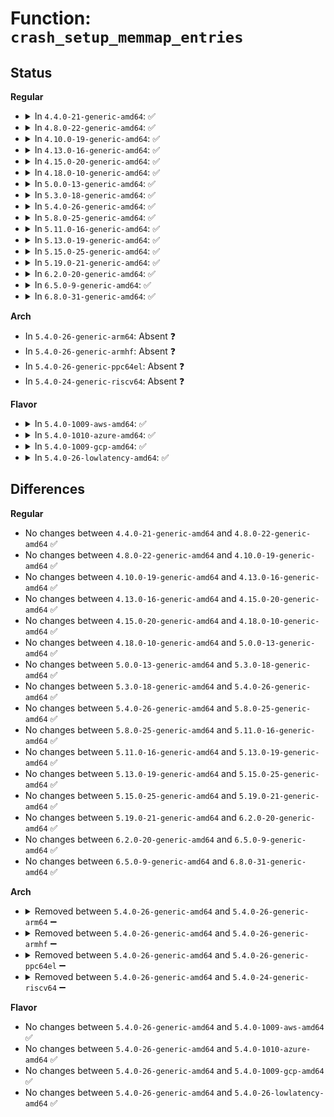 # Function: <code>crash_setup_memmap_entries</code>

## Status
<b>Regular</b>
<ul>
<li>
<details>
<summary>In <code>4.4.0-21-generic-amd64</code>: ✅</summary>

```c
int crash_setup_memmap_entries(struct kimage * image, struct boot_params * params)
```

```json
{
  "name": "crash_setup_memmap_entries",
  "collision_type": "Unique Global",
  "inline_type": "No",
  "funcs": [
    {
      "addr": 18446744071579228496,
      "name": "crash_setup_memmap_entries",
      "external": true,
      "loc": "arch/x86/kernel/crash.c:567",
      "file": "arch/x86/kernel/crash.c",
      "inline": "seen, unknown",
      "caller_inline": [],
      "caller_func": [
        "arch/x86/kernel/kexec-bzimage64.c:bzImage64_load"
      ]
    }
  ],
  "symbols": [
    {
      "addr": 18446744071579228496,
      "name": "crash_setup_memmap_entries",
      "section": ".text",
      "bind": "STB_GLOBAL",
      "size": 589
    }
  ]
}
```
</details>
</li>
<li>
<details>
<summary>In <code>4.8.0-22-generic-amd64</code>: ✅</summary>

```c
int crash_setup_memmap_entries(struct kimage * image, struct boot_params * params)
```

```json
{
  "name": "crash_setup_memmap_entries",
  "collision_type": "Unique Global",
  "inline_type": "No",
  "funcs": [
    {
      "addr": 18446744071579228256,
      "name": "crash_setup_memmap_entries",
      "external": true,
      "loc": "arch/x86/kernel/crash.c:543",
      "file": "arch/x86/kernel/crash.c",
      "inline": "seen, unknown",
      "caller_inline": [],
      "caller_func": [
        "arch/x86/kernel/kexec-bzimage64.c:bzImage64_load"
      ]
    }
  ],
  "symbols": [
    {
      "addr": 18446744071579228256,
      "name": "crash_setup_memmap_entries",
      "section": ".text",
      "bind": "STB_GLOBAL",
      "size": 583
    }
  ]
}
```
</details>
</li>
<li>
<details>
<summary>In <code>4.10.0-19-generic-amd64</code>: ✅</summary>

```c
int crash_setup_memmap_entries(struct kimage * image, struct boot_params * params)
```

```json
{
  "name": "crash_setup_memmap_entries",
  "collision_type": "Unique Global",
  "inline_type": "No",
  "funcs": [
    {
      "addr": 18446744071579240672,
      "name": "crash_setup_memmap_entries",
      "external": true,
      "loc": "arch/x86/kernel/crash.c:559",
      "file": "arch/x86/kernel/crash.c",
      "inline": "seen, unknown",
      "caller_inline": [],
      "caller_func": [
        "arch/x86/kernel/kexec-bzimage64.c:bzImage64_load"
      ]
    }
  ],
  "symbols": [
    {
      "addr": 18446744071579240672,
      "name": "crash_setup_memmap_entries",
      "section": ".text",
      "bind": "STB_GLOBAL",
      "size": 583
    }
  ]
}
```
</details>
</li>
<li>
<details>
<summary>In <code>4.13.0-16-generic-amd64</code>: ✅</summary>

```c
int crash_setup_memmap_entries(struct kimage * image, struct boot_params * params)
```

```json
{
  "name": "crash_setup_memmap_entries",
  "collision_type": "Unique Global",
  "inline_type": "No",
  "funcs": [
    {
      "addr": 18446744071579236688,
      "name": "crash_setup_memmap_entries",
      "external": true,
      "loc": "arch/x86/kernel/crash.c:560",
      "file": "arch/x86/kernel/crash.c",
      "inline": "seen, unknown",
      "caller_inline": [],
      "caller_func": [
        "arch/x86/kernel/kexec-bzimage64.c:bzImage64_load"
      ]
    }
  ],
  "symbols": [
    {
      "addr": 18446744071579236688,
      "name": "crash_setup_memmap_entries",
      "section": ".text",
      "bind": "STB_GLOBAL",
      "size": 511
    }
  ]
}
```
</details>
</li>
<li>
<details>
<summary>In <code>4.15.0-20-generic-amd64</code>: ✅</summary>

```c
int crash_setup_memmap_entries(struct kimage * image, struct boot_params * params)
```

```json
{
  "name": "crash_setup_memmap_entries",
  "collision_type": "Unique Global",
  "inline_type": "No",
  "funcs": [
    {
      "addr": 18446744071579253152,
      "name": "crash_setup_memmap_entries",
      "external": true,
      "loc": "arch/x86/kernel/crash.c:560",
      "file": "arch/x86/kernel/crash.c",
      "inline": "seen, unknown",
      "caller_inline": [],
      "caller_func": [
        "arch/x86/kernel/kexec-bzimage64.c:bzImage64_load"
      ]
    }
  ],
  "symbols": [
    {
      "addr": 18446744071579253152,
      "name": "crash_setup_memmap_entries",
      "section": ".text",
      "bind": "STB_GLOBAL",
      "size": 511
    }
  ]
}
```
</details>
</li>
<li>
<details>
<summary>In <code>4.18.0-10-generic-amd64</code>: ✅</summary>

```c
int crash_setup_memmap_entries(struct kimage * image, struct boot_params * params)
```

```json
{
  "name": "crash_setup_memmap_entries",
  "collision_type": "Unique Global",
  "inline_type": "No",
  "funcs": [
    {
      "addr": 18446744071579264576,
      "name": "crash_setup_memmap_entries",
      "external": true,
      "loc": "arch/x86/kernel/crash.c:351",
      "file": "arch/x86/kernel/crash.c",
      "inline": "seen, unknown",
      "caller_inline": [],
      "caller_func": [
        "arch/x86/kernel/kexec-bzimage64.c:bzImage64_load"
      ]
    }
  ],
  "symbols": [
    {
      "addr": 18446744071579264576,
      "name": "crash_setup_memmap_entries",
      "section": ".text",
      "bind": "STB_GLOBAL",
      "size": 511
    }
  ]
}
```
</details>
</li>
<li>
<details>
<summary>In <code>5.0.0-13-generic-amd64</code>: ✅</summary>

```c
int crash_setup_memmap_entries(struct kimage * image, struct boot_params * params)
```

```json
{
  "name": "crash_setup_memmap_entries",
  "collision_type": "Unique Global",
  "inline_type": "No",
  "funcs": [
    {
      "addr": 18446744071579289184,
      "name": "crash_setup_memmap_entries",
      "external": true,
      "loc": "arch/x86/kernel/crash.c:352",
      "file": "arch/x86/kernel/crash.c",
      "inline": "seen, unknown",
      "caller_inline": [],
      "caller_func": [
        "arch/x86/kernel/kexec-bzimage64.c:bzImage64_load"
      ]
    }
  ],
  "symbols": [
    {
      "addr": 18446744071579289184,
      "name": "crash_setup_memmap_entries",
      "section": ".text",
      "bind": "STB_GLOBAL",
      "size": 511
    }
  ]
}
```
</details>
</li>
<li>
<details>
<summary>In <code>5.3.0-18-generic-amd64</code>: ✅</summary>

```c
int crash_setup_memmap_entries(struct kimage * image, struct boot_params * params)
```

```json
{
  "name": "crash_setup_memmap_entries",
  "collision_type": "Unique Global",
  "inline_type": "No",
  "funcs": [
    {
      "addr": 18446744071579305568,
      "name": "crash_setup_memmap_entries",
      "external": true,
      "loc": "arch/x86/kernel/crash.c:346",
      "file": "arch/x86/kernel/crash.c",
      "inline": "seen, unknown",
      "caller_inline": [],
      "caller_func": [
        "arch/x86/kernel/kexec-bzimage64.c:bzImage64_load"
      ]
    }
  ],
  "symbols": [
    {
      "addr": 18446744071579305568,
      "name": "crash_setup_memmap_entries",
      "section": ".text",
      "bind": "STB_GLOBAL",
      "size": 553
    }
  ]
}
```
</details>
</li>
<li>
<details>
<summary>In <code>5.4.0-26-generic-amd64</code>: ✅</summary>

```c
int crash_setup_memmap_entries(struct kimage * image, struct boot_params * params)
```

```json
{
  "name": "crash_setup_memmap_entries",
  "collision_type": "Unique Global",
  "inline_type": "No",
  "funcs": [
    {
      "addr": 18446744071579309664,
      "name": "crash_setup_memmap_entries",
      "external": true,
      "loc": "arch/x86/kernel/crash.c:344",
      "file": "arch/x86/kernel/crash.c",
      "inline": "seen, unknown",
      "caller_inline": [],
      "caller_func": [
        "arch/x86/kernel/kexec-bzimage64.c:bzImage64_load"
      ]
    }
  ],
  "symbols": [
    {
      "addr": 18446744071579309664,
      "name": "crash_setup_memmap_entries",
      "section": ".text",
      "bind": "STB_GLOBAL",
      "size": 553
    }
  ]
}
```
</details>
</li>
<li>
<details>
<summary>In <code>5.8.0-25-generic-amd64</code>: ✅</summary>

```c
int crash_setup_memmap_entries(struct kimage * image, struct boot_params * params)
```

```json
{
  "name": "crash_setup_memmap_entries",
  "collision_type": "Unique Global",
  "inline_type": "No",
  "funcs": [
    {
      "addr": 18446744071579338592,
      "name": "crash_setup_memmap_entries",
      "external": true,
      "loc": "arch/x86/kernel/crash.c:332",
      "file": "arch/x86/kernel/crash.c",
      "inline": "seen, unknown",
      "caller_inline": [],
      "caller_func": [
        "arch/x86/kernel/kexec-bzimage64.c:setup_boot_parameters"
      ]
    }
  ],
  "symbols": [
    {
      "addr": 18446744071579338592,
      "name": "crash_setup_memmap_entries",
      "section": ".text",
      "bind": "STB_GLOBAL",
      "size": 502
    }
  ]
}
```
</details>
</li>
<li>
<details>
<summary>In <code>5.11.0-16-generic-amd64</code>: ✅</summary>

```c
int crash_setup_memmap_entries(struct kimage * image, struct boot_params * params)
```

```json
{
  "name": "crash_setup_memmap_entries",
  "collision_type": "Unique Global",
  "inline_type": "No",
  "funcs": [
    {
      "addr": 18446744071579338608,
      "name": "crash_setup_memmap_entries",
      "external": true,
      "loc": "arch/x86/kernel/crash.c:332",
      "file": "arch/x86/kernel/crash.c",
      "inline": "seen, unknown",
      "caller_inline": [],
      "caller_func": [
        "arch/x86/kernel/kexec-bzimage64.c:setup_boot_parameters"
      ]
    }
  ],
  "symbols": [
    {
      "addr": 18446744071579338608,
      "name": "crash_setup_memmap_entries",
      "section": ".text",
      "bind": "STB_GLOBAL",
      "size": 502
    }
  ]
}
```
</details>
</li>
<li>
<details>
<summary>In <code>5.13.0-19-generic-amd64</code>: ✅</summary>

```c
int crash_setup_memmap_entries(struct kimage * image, struct boot_params * params)
```

```json
{
  "name": "crash_setup_memmap_entries",
  "collision_type": "Unique Global",
  "inline_type": "No",
  "funcs": [
    {
      "addr": 18446744071579342336,
      "name": "crash_setup_memmap_entries",
      "external": true,
      "loc": "arch/x86/kernel/crash.c:332",
      "file": "arch/x86/kernel/crash.c",
      "inline": "seen, unknown",
      "caller_inline": [],
      "caller_func": [
        "arch/x86/kernel/kexec-bzimage64.c:setup_boot_parameters"
      ]
    }
  ],
  "symbols": [
    {
      "addr": 18446744071579342336,
      "name": "crash_setup_memmap_entries",
      "section": ".text",
      "bind": "STB_GLOBAL",
      "size": 504
    }
  ]
}
```
</details>
</li>
<li>
<details>
<summary>In <code>5.15.0-25-generic-amd64</code>: ✅</summary>

```c
int crash_setup_memmap_entries(struct kimage * image, struct boot_params * params)
```

```json
{
  "name": "crash_setup_memmap_entries",
  "collision_type": "Unique Global",
  "inline_type": "No",
  "funcs": [
    {
      "addr": 18446744071579399776,
      "name": "crash_setup_memmap_entries",
      "external": true,
      "loc": "arch/x86/kernel/crash.c:319",
      "file": "arch/x86/kernel/crash.c",
      "inline": "seen, unknown",
      "caller_inline": [],
      "caller_func": [
        "arch/x86/kernel/kexec-bzimage64.c:setup_boot_parameters"
      ]
    }
  ],
  "symbols": [
    {
      "addr": 18446744071579399776,
      "name": "crash_setup_memmap_entries",
      "section": ".text",
      "bind": "STB_GLOBAL",
      "size": 504
    }
  ]
}
```
</details>
</li>
<li>
<details>
<summary>In <code>5.19.0-21-generic-amd64</code>: ✅</summary>

```c
int crash_setup_memmap_entries(struct kimage * image, struct boot_params * params)
```

```json
{
  "name": "crash_setup_memmap_entries",
  "collision_type": "Unique Global",
  "inline_type": "No",
  "funcs": [
    {
      "addr": 18446744071579465680,
      "name": "crash_setup_memmap_entries",
      "external": true,
      "loc": "arch/x86/kernel/crash.c:319",
      "file": "arch/x86/kernel/crash.c",
      "inline": "seen, unknown",
      "caller_inline": [],
      "caller_func": [
        "arch/x86/kernel/kexec-bzimage64.c:setup_boot_parameters"
      ]
    }
  ],
  "symbols": [
    {
      "addr": 18446744071579465680,
      "name": "crash_setup_memmap_entries",
      "section": ".text",
      "bind": "STB_GLOBAL",
      "size": 559
    }
  ]
}
```
</details>
</li>
<li>
<details>
<summary>In <code>6.2.0-20-generic-amd64</code>: ✅</summary>

```c
int crash_setup_memmap_entries(struct kimage * image, struct boot_params * params)
```

```json
{
  "name": "crash_setup_memmap_entries",
  "collision_type": "Unique Global",
  "inline_type": "No",
  "funcs": [
    {
      "addr": 18446744071579556800,
      "name": "crash_setup_memmap_entries",
      "external": true,
      "loc": "arch/x86/kernel/crash.c:304",
      "file": "arch/x86/kernel/crash.c",
      "inline": "seen, unknown",
      "caller_inline": [],
      "caller_func": [
        "arch/x86/kernel/kexec-bzimage64.c:setup_boot_parameters"
      ]
    }
  ],
  "symbols": [
    {
      "addr": 18446744071579556800,
      "name": "crash_setup_memmap_entries",
      "section": ".text",
      "bind": "STB_GLOBAL",
      "size": 559
    }
  ]
}
```
</details>
</li>
<li>
<details>
<summary>In <code>6.5.0-9-generic-amd64</code>: ✅</summary>

```c
int crash_setup_memmap_entries(struct kimage * image, struct boot_params * params)
```

```json
{
  "name": "crash_setup_memmap_entries",
  "collision_type": "Unique Global",
  "inline_type": "No",
  "funcs": [
    {
      "addr": 18446744071579569088,
      "name": "crash_setup_memmap_entries",
      "external": true,
      "loc": "arch/x86/kernel/crash.c:304",
      "file": "arch/x86/kernel/crash.c",
      "inline": "seen, unknown",
      "caller_inline": [],
      "caller_func": [
        "arch/x86/kernel/kexec-bzimage64.c:setup_boot_parameters"
      ]
    }
  ],
  "symbols": [
    {
      "addr": 18446744071579569088,
      "name": "crash_setup_memmap_entries",
      "section": ".text",
      "bind": "STB_GLOBAL",
      "size": 559
    }
  ]
}
```
</details>
</li>
<li>
<details>
<summary>In <code>6.8.0-31-generic-amd64</code>: ✅</summary>

```c
int crash_setup_memmap_entries(struct kimage * image, struct boot_params * params)
```

```json
{
  "name": "crash_setup_memmap_entries",
  "collision_type": "Unique Global",
  "inline_type": "No",
  "funcs": [
    {
      "addr": 18446744071579598080,
      "name": "crash_setup_memmap_entries",
      "external": true,
      "loc": "arch/x86/kernel/crash.c:277",
      "file": "arch/x86/kernel/crash.c",
      "inline": "seen, unknown",
      "caller_inline": [],
      "caller_func": [
        "arch/x86/kernel/kexec-bzimage64.c:setup_boot_parameters"
      ]
    }
  ],
  "symbols": [
    {
      "addr": 18446744071579598080,
      "name": "crash_setup_memmap_entries",
      "section": ".text",
      "bind": "STB_GLOBAL",
      "size": 559
    }
  ]
}
```
</details>
</li>
</ul>
<b>Arch</b>
<ul>
<li>
In <code>5.4.0-26-generic-arm64</code>: Absent ❓
</li>
<li>
In <code>5.4.0-26-generic-armhf</code>: Absent ❓
</li>
<li>
In <code>5.4.0-26-generic-ppc64el</code>: Absent ❓
</li>
<li>
In <code>5.4.0-24-generic-riscv64</code>: Absent ❓
</li>
</ul>
<b>Flavor</b>
<ul>
<li>
<details>
<summary>In <code>5.4.0-1009-aws-amd64</code>: ✅</summary>

```c
int crash_setup_memmap_entries(struct kimage * image, struct boot_params * params)
```

```json
{
  "name": "crash_setup_memmap_entries",
  "collision_type": "Unique Global",
  "inline_type": "No",
  "funcs": [
    {
      "addr": 18446744071579305568,
      "name": "crash_setup_memmap_entries",
      "external": true,
      "loc": "arch/x86/kernel/crash.c:344",
      "file": "arch/x86/kernel/crash.c",
      "inline": "seen, unknown",
      "caller_inline": [],
      "caller_func": [
        "arch/x86/kernel/kexec-bzimage64.c:bzImage64_load"
      ]
    }
  ],
  "symbols": [
    {
      "addr": 18446744071579305568,
      "name": "crash_setup_memmap_entries",
      "section": ".text",
      "bind": "STB_GLOBAL",
      "size": 553
    }
  ]
}
```
</details>
</li>
<li>
<details>
<summary>In <code>5.4.0-1010-azure-amd64</code>: ✅</summary>

```c
int crash_setup_memmap_entries(struct kimage * image, struct boot_params * params)
```

```json
{
  "name": "crash_setup_memmap_entries",
  "collision_type": "Unique Global",
  "inline_type": "No",
  "funcs": [
    {
      "addr": 18446744071579240048,
      "name": "crash_setup_memmap_entries",
      "external": true,
      "loc": "arch/x86/kernel/crash.c:344",
      "file": "arch/x86/kernel/crash.c",
      "inline": "seen, unknown",
      "caller_inline": [],
      "caller_func": [
        "arch/x86/kernel/kexec-bzimage64.c:bzImage64_load"
      ]
    }
  ],
  "symbols": [
    {
      "addr": 18446744071579240048,
      "name": "crash_setup_memmap_entries",
      "section": ".text",
      "bind": "STB_GLOBAL",
      "size": 553
    }
  ]
}
```
</details>
</li>
<li>
<details>
<summary>In <code>5.4.0-1009-gcp-amd64</code>: ✅</summary>

```c
int crash_setup_memmap_entries(struct kimage * image, struct boot_params * params)
```

```json
{
  "name": "crash_setup_memmap_entries",
  "collision_type": "Unique Global",
  "inline_type": "No",
  "funcs": [
    {
      "addr": 18446744071579305568,
      "name": "crash_setup_memmap_entries",
      "external": true,
      "loc": "arch/x86/kernel/crash.c:344",
      "file": "arch/x86/kernel/crash.c",
      "inline": "seen, unknown",
      "caller_inline": [],
      "caller_func": [
        "arch/x86/kernel/kexec-bzimage64.c:bzImage64_load"
      ]
    }
  ],
  "symbols": [
    {
      "addr": 18446744071579305568,
      "name": "crash_setup_memmap_entries",
      "section": ".text",
      "bind": "STB_GLOBAL",
      "size": 553
    }
  ]
}
```
</details>
</li>
<li>
<details>
<summary>In <code>5.4.0-26-lowlatency-amd64</code>: ✅</summary>

```c
int crash_setup_memmap_entries(struct kimage * image, struct boot_params * params)
```

```json
{
  "name": "crash_setup_memmap_entries",
  "collision_type": "Unique Global",
  "inline_type": "No",
  "funcs": [
    {
      "addr": 18446744071579313776,
      "name": "crash_setup_memmap_entries",
      "external": true,
      "loc": "arch/x86/kernel/crash.c:344",
      "file": "arch/x86/kernel/crash.c",
      "inline": "seen, unknown",
      "caller_inline": [],
      "caller_func": [
        "arch/x86/kernel/kexec-bzimage64.c:bzImage64_load"
      ]
    }
  ],
  "symbols": [
    {
      "addr": 18446744071579313776,
      "name": "crash_setup_memmap_entries",
      "section": ".text",
      "bind": "STB_GLOBAL",
      "size": 553
    }
  ]
}
```
</details>
</li>
</ul>

## Differences
<b>Regular</b>
<ul>
<li>
No changes between <code>4.4.0-21-generic-amd64</code> and <code>4.8.0-22-generic-amd64</code> ✅
</li>
<li>
No changes between <code>4.8.0-22-generic-amd64</code> and <code>4.10.0-19-generic-amd64</code> ✅
</li>
<li>
No changes between <code>4.10.0-19-generic-amd64</code> and <code>4.13.0-16-generic-amd64</code> ✅
</li>
<li>
No changes between <code>4.13.0-16-generic-amd64</code> and <code>4.15.0-20-generic-amd64</code> ✅
</li>
<li>
No changes between <code>4.15.0-20-generic-amd64</code> and <code>4.18.0-10-generic-amd64</code> ✅
</li>
<li>
No changes between <code>4.18.0-10-generic-amd64</code> and <code>5.0.0-13-generic-amd64</code> ✅
</li>
<li>
No changes between <code>5.0.0-13-generic-amd64</code> and <code>5.3.0-18-generic-amd64</code> ✅
</li>
<li>
No changes between <code>5.3.0-18-generic-amd64</code> and <code>5.4.0-26-generic-amd64</code> ✅
</li>
<li>
No changes between <code>5.4.0-26-generic-amd64</code> and <code>5.8.0-25-generic-amd64</code> ✅
</li>
<li>
No changes between <code>5.8.0-25-generic-amd64</code> and <code>5.11.0-16-generic-amd64</code> ✅
</li>
<li>
No changes between <code>5.11.0-16-generic-amd64</code> and <code>5.13.0-19-generic-amd64</code> ✅
</li>
<li>
No changes between <code>5.13.0-19-generic-amd64</code> and <code>5.15.0-25-generic-amd64</code> ✅
</li>
<li>
No changes between <code>5.15.0-25-generic-amd64</code> and <code>5.19.0-21-generic-amd64</code> ✅
</li>
<li>
No changes between <code>5.19.0-21-generic-amd64</code> and <code>6.2.0-20-generic-amd64</code> ✅
</li>
<li>
No changes between <code>6.2.0-20-generic-amd64</code> and <code>6.5.0-9-generic-amd64</code> ✅
</li>
<li>
No changes between <code>6.5.0-9-generic-amd64</code> and <code>6.8.0-31-generic-amd64</code> ✅
</li>
</ul>
<b>Arch</b>
<ul>
<li>
<details>
<summary>Removed between <code>5.4.0-26-generic-amd64</code> and <code>5.4.0-26-generic-arm64</code> ➖</summary>

```c
int crash_setup_memmap_entries(struct kimage * image, struct boot_params * params)
```
</details>
</li>
<li>
<details>
<summary>Removed between <code>5.4.0-26-generic-amd64</code> and <code>5.4.0-26-generic-armhf</code> ➖</summary>

```c
int crash_setup_memmap_entries(struct kimage * image, struct boot_params * params)
```
</details>
</li>
<li>
<details>
<summary>Removed between <code>5.4.0-26-generic-amd64</code> and <code>5.4.0-26-generic-ppc64el</code> ➖</summary>

```c
int crash_setup_memmap_entries(struct kimage * image, struct boot_params * params)
```
</details>
</li>
<li>
<details>
<summary>Removed between <code>5.4.0-26-generic-amd64</code> and <code>5.4.0-24-generic-riscv64</code> ➖</summary>

```c
int crash_setup_memmap_entries(struct kimage * image, struct boot_params * params)
```
</details>
</li>
</ul>
<b>Flavor</b>
<ul>
<li>
No changes between <code>5.4.0-26-generic-amd64</code> and <code>5.4.0-1009-aws-amd64</code> ✅
</li>
<li>
No changes between <code>5.4.0-26-generic-amd64</code> and <code>5.4.0-1010-azure-amd64</code> ✅
</li>
<li>
No changes between <code>5.4.0-26-generic-amd64</code> and <code>5.4.0-1009-gcp-amd64</code> ✅
</li>
<li>
No changes between <code>5.4.0-26-generic-amd64</code> and <code>5.4.0-26-lowlatency-amd64</code> ✅
</li>
</ul>
